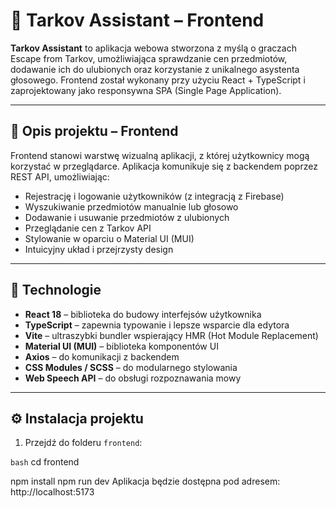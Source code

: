 # 🎯 Tarkov Assistant – Frontend

**Tarkov Assistant** to aplikacja webowa stworzona z myślą o graczach Escape from Tarkov, umożliwiająca sprawdzanie cen przedmiotów, dodawanie ich do ulubionych oraz korzystanie z unikalnego asystenta głosowego. Frontend został wykonany przy użyciu React + TypeScript i zaprojektowany jako responsywna SPA (Single Page Application).

---

## 🧱 Opis projektu – Frontend

Frontend stanowi warstwę wizualną aplikacji, z której użytkownicy mogą korzystać w przeglądarce. Aplikacja komunikuje się z backendem poprzez REST API, umożliwiając:

- Rejestrację i logowanie użytkowników (z integracją z Firebase)
- Wyszukiwanie przedmiotów manualnie lub głosowo
- Dodawanie i usuwanie przedmiotów z ulubionych
- Przeglądanie cen z Tarkov API
- Stylowanie w oparciu o Material UI (MUI)
- Intuicyjny układ i przejrzysty design

---

## 🚀 Technologie

- **React 18** – biblioteka do budowy interfejsów użytkownika
- **TypeScript** – zapewnia typowanie i lepsze wsparcie dla edytora
- **Vite** – ultraszybki bundler wspierający HMR (Hot Module Replacement)
- **Material UI (MUI)** – biblioteka komponentów UI
- **Axios** – do komunikacji z backendem
- **CSS Modules / SCSS** – do modularnego stylowania
- **Web Speech API** – do obsługi rozpoznawania mowy

---

## ⚙️ Instalacja projektu

1. Przejdź do folderu `frontend`:

```bash```
cd frontend

npm install
npm run dev
Aplikacja będzie dostępna pod adresem:
http://localhost:5173
